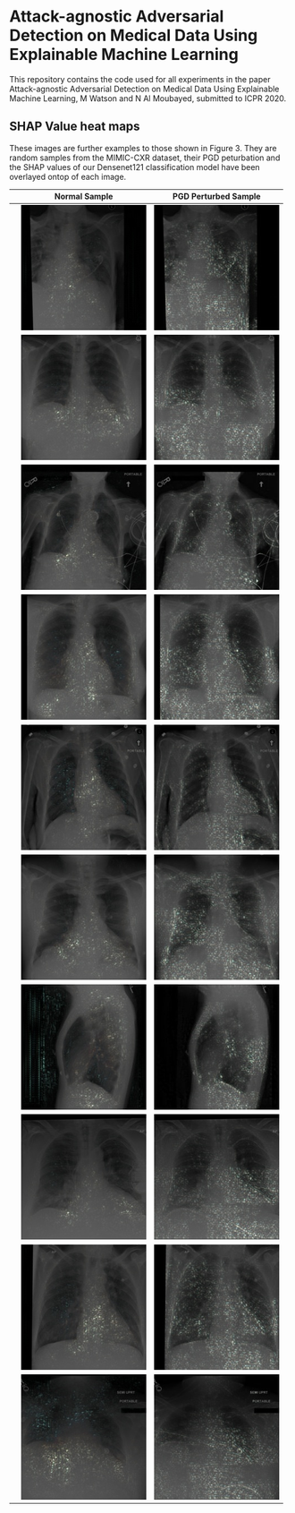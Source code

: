 # Attack-agnostic Adversarial Detection on Medical Data Using Explainable Machine Learning

This repository contains the code used for all experiments in the paper Attack-agnostic Adversarial Detection on Medical Data Using Explainable Machine Learning, M Watson and N Al Moubayed, submitted to ICPR 2020.

## SHAP Value heat maps

These images are further examples to those shown in Figure 3. They are random samples from the MIMIC-CXR dataset, their PGD peturbation and the SHAP values of our Densenet121 classification model have been overlayed ontop of each image.

|   | Normal Sample                  | PGD Perturbed Sample        |
|---|----------------------------------------------------------------------|----------------------------------------------------------------------|
|   | ![](images/0-norm-overlay.jpg) | ![](images/0-adv-overlay.jpg) |
|   | ![](images/1-norm-overlay.jpg) | ![](images/1-adv-overlay.jpg) |
|   | ![](images/2-norm-overlay.jpg) | ![](images/2-adv-overlay.jpg) |
|   | ![](images/3-norm-overlay.jpg) | ![](images/3-adv-overlay.jpg) |
|   | ![](images/4-norm-overlay.jpg) | ![](images/4-adv-overlay.jpg) |
|   | ![](images/5-norm-overlay.jpg) | ![](images/5-adv-overlay.jpg) |
|   | ![](images/6-norm-overlay.jpg) | ![](images/6-adv-overlay.jpg) |
|   | ![](images/7-norm-overlay.jpg) | ![](images/7-adv-overlay.jpg) |
|   | ![](images/8-norm-overlay.jpg) | ![](images/8-adv-overlay.jpg) |
|   | ![](images/9-norm-overlay.jpg) | ![](images/9-adv-overlay.jpg) |